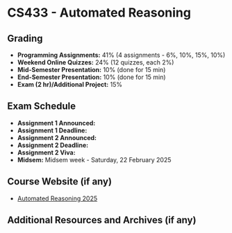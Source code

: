 # CS433 - Automated Reasoning

## Grading

- **Programming Assignments:** 41% (4 assignments - 6%, 10%, 15%, 10%)
- **Weekend Online Quizzes:** 24% (12 quizzes, each 2%)
- **Mid-Semester Presentation:** 10% (done for 15 min)
- **End-Semester Presentation:** 10% (done for 15 min)
- **Exam (2 hr)/Additional Project:** 15%

## Exam Schedule

- **Assignment 1 Announced:**
- **Assignment 1 Deadline:**
- **Assignment 2 Announced:**
- **Assignment 2 Deadline:**
- **Assignment 2 Viva:**
- **Midsem:** Midsem week - Saturday, 22 February 2025

## Course Website (if any)

- [Automated Reasoning 2025](https://www.cse.iitb.ac.in/~akg/courses/2025-ar/)

## Additional Resources and Archives (if any)
